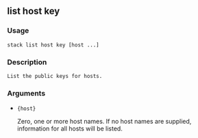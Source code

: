 ## list host key

### Usage

`stack list host key [host ...]`

### Description


	List the public keys for hosts.

	

### Arguments

* `{host}`

   Zero, one or more host names. If no host names are supplied,
	information for all hosts will be listed.



